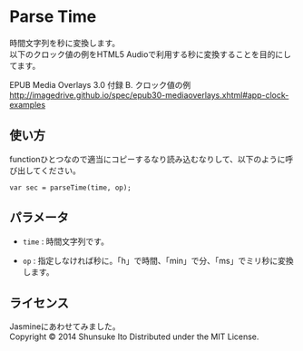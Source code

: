 Parse Time
======================
時間文字列を秒に変換します。  
以下のクロック値の例をHTML5 Audioで利用する秒に変換することを目的にしてます。

EPUB Media Overlays 3.0 付録 B. クロック値の例
http://imagedrive.github.io/spec/epub30-mediaoverlays.xhtml#app-clock-examples

 
使い方
------
functionひとつなので適当にコピーするなり読み込むなりして、以下のように呼び出してください。

    var sec = parseTime(time, op);

 
パラメータ
---------------- 
+   `time` :
    時間文字列です。
 
+   `op` :
    指定しなければ秒に。「h」で時間、「min」で分、「ms」でミリ秒に変換します。

 
ライセンス
----------
Jasmineにあわせてみました。  
Copyright &copy; 2014 Shunsuke Ito
Distributed under the MIT License.
 
[MIT]: http://www.opensource.org/licenses/mit-license.php
